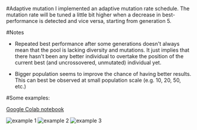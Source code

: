 #Adaptive mutation
I implemented an adaptive mutation rate schedule. The mutation rate will be tuned a little bit higher when a decrease in best-performance is detected and vice versa, starting from generation 5.

#Notes

*  Repeated best performance after some generations doesn't always mean that the pool is lacking diversity and mutations. It just implies that there hasn't been any better individual to overtake the position of the current best (and uncrossovered, unmutated) individual yet.

*  Bigger population seems to improve the chance of having better results. This can best be observed at small population scale (e.g. 10, 20, 50, etc.)

#Some examples:

[Google Colab notebook]

![example 1][genetic_1]
![example 2][genetic_2]
![example 3][genetic_3]

[Google Colab notebook]: https://colab.research.google.com/drive/13FsDH_H3gL61crzzzssWE9admT-HDqR3
[genetic_1]: https://github.com/MinNq/CFS/blob/master/Genetic%20Linear%20Regression/genetic_1.png
[genetic_2]: https://github.com/MinNq/CFS/blob/master/Genetic%20Linear%20Regression/genetic_2.png
[genetic_3]: https://github.com/MinNq/CFS/blob/master/Genetic%20Linear%20Regression/genetic_3.png
